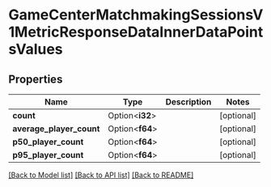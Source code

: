 # GameCenterMatchmakingSessionsV1MetricResponseDataInnerDataPointsValues

## Properties

Name | Type | Description | Notes
------------ | ------------- | ------------- | -------------
**count** | Option<**i32**> |  | [optional]
**average_player_count** | Option<**f64**> |  | [optional]
**p50_player_count** | Option<**f64**> |  | [optional]
**p95_player_count** | Option<**f64**> |  | [optional]

[[Back to Model list]](../README.md#documentation-for-models) [[Back to API list]](../README.md#documentation-for-api-endpoints) [[Back to README]](../README.md)


